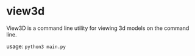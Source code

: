 # view3d

View3D is a command line utility for viewing 3d models on the command line.

usage: ```python3 main.py```
